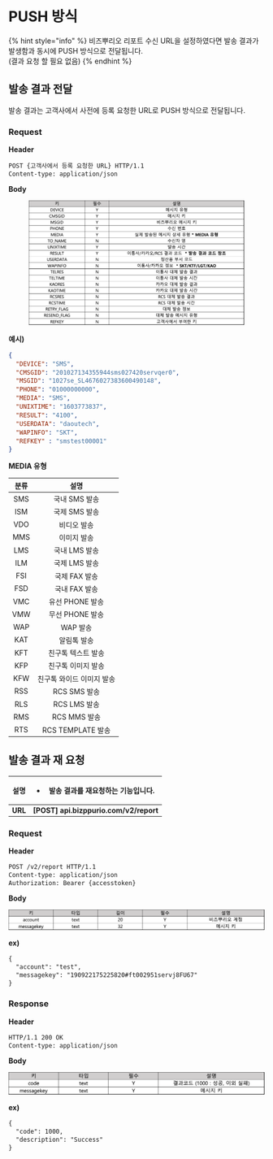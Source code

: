 # PUSH 방식

{% hint style="info" %}
비즈뿌리오 리포트 수신 URL을 설정하였다면 발송 결과가 발생함과 동시에 PUSH 방식으로 전달됩니다.\
(결과 요청 할 필요 없음)
{% endhint %}



## 발송 결과 전달

발송 결과는 고객사에서 사전에 등록 요청한 URL로 PUSH 방식으로 전달됩니다.

### Request

**Header**

```http
POST {고객사에서 등록 요청한 URL} HTTP/1.1
Content-type: application/json
```



**Body**

<figure><img src="../.gitbook/assets/image.png" alt=""><figcaption></figcaption></figure>

**예시)**

```json
{
  "DEVICE": "SMS",
  "CMSGID": "201027134355944sms027420servqer0",
  "MSGID": "1027se_SL4676027383600490148",
  "PHONE": "01000000000",
  "MEDIA": "SMS",
  "UNIXTIME": "1603773837",
  "RESULT": "4100",
  "USERDATA": "daoutech",
  "WAPINFO": "SKT",
  "REFKEY" : "smstest00001"
}
```



**MEDIA 유형**

|  분류 |        설명       |
| :-: | :-------------: |
| SMS |    국내 SMS 발송    |
| ISM |    국제 SMS 발송    |
| VDO |      비디오 발송     |
| MMS |      이미지 발송     |
| LMS |    국내 LMS 발송    |
| ILM |    국제 LMS 발송    |
| FSI |    국제 FAX 발송    |
| FSD |    국내 FAX 발송    |
| VMC |   유선 PHONE 발송   |
| VMW |   무선 PHONE 발송   |
| WAP |      WAP 발송     |
| KAT |      알림톡 발송     |
| KFT |    친구톡 텍스트 발송   |
| KFP |    친구톡 이미지 발송   |
| KFW |  친구톡 와이드 이미지 발송 |
| RSS |    RCS SMS 발송   |
| RLS |    RCS LMS 발송   |
| RMS |    RCS MMS 발송   |
| RTS | RCS TEMPLATE 발송 |





## 발송 결과 재 요청

| **설명**  | <ul><li>발송 결과를 재요청하는 기능입니다.</li></ul>   |
| :-----: | --------------------------------------- |
| **URL** | **\[POST] api.bizppurio.com/v2/report** |

### **Request**

**Header**

```http
POST /v2/report HTTP/1.1
Content-type: application/json
Authorization: Bearer {accesstoken}
```

**Body**

![](<../.gitbook/assets/image (28) (1) (1) (1).png>)

**ex)**

```json5
{
  "account": "test",
  "messagekey": "190922175225820#ft002951servj8FU67"
}
```



### Response

**Header**

```http
HTTP/1.1 200 OK   
Content-type: application/json
```

**Body**

![](<../.gitbook/assets/image (24).png>)

**ex)**

```json5
{
  "code": 1000,
  "description": "Success"
}
```
